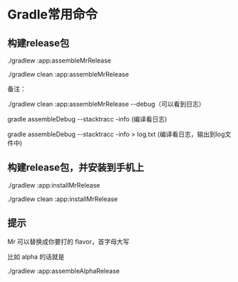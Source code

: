 # Gradle常用命令
## 构建release包
./gradlew :app:assembleMrRelease 

./gradlew clean :app:assembleMrRelease

备注：

./gradlew clean :app:assembleMrRelease --debug（可以看到日志）

gradle assembleDebug --stacktracc -info (编译看日志)

gradle assembleDebug --stacktracc -info > log.txt  (编译看日志，输出到log文件中)

## 构建release包，并安装到手机上
./gradlew :app:installMrRelease

./gradlew clean :app:installMrRelease

## 提示
Mr 可以替换成你要打的 flavor，首字母大写

比如 alpha 的话就是

 ./gradlew :app:assembleAlphaRelease